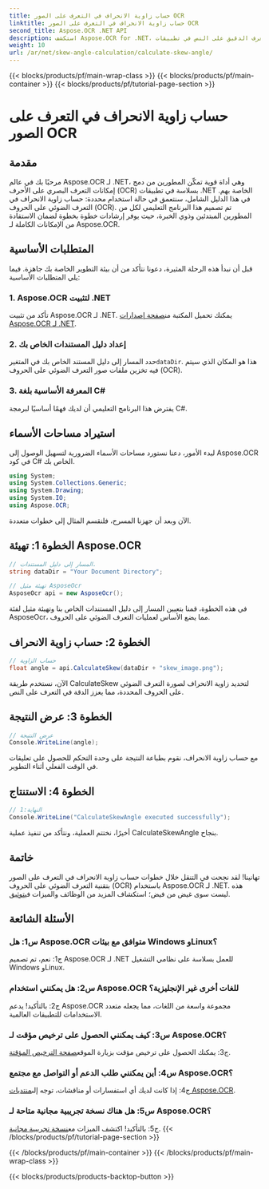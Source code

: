```yaml
---
title: حساب زاوية الانحراف في التعرف على الصور OCR
linktitle: حساب زاوية الانحراف في التعرف على الصور OCR
second_title: Aspose.OCR .NET API
description: استكشف Aspose.OCR for .NET، وهو حل قوي للتعرف الضوئي على الحروف للتعرف الدقيق على النص في تطبيقات C# الخاصة بك.
weight: 10
url: /ar/net/skew-angle-calculation/calculate-skew-angle/
---
```


{{< blocks/products/pf/main-wrap-class >}}
{{< blocks/products/pf/main-container >}}
{{< blocks/products/pf/tutorial-page-section >}}

# حساب زاوية الانحراف في التعرف على الصور OCR

## مقدمة

مرحبًا بك في عالم Aspose.OCR لـ .NET، وهي أداة قوية تمكّن المطورين من دمج إمكانات التعرف البصري على الأحرف (OCR) بسلاسة في تطبيقات .NET الخاصة بهم. في هذا الدليل الشامل، سنتعمق في حالة استخدام محددة: حساب زاوية الانحراف في التعرف الضوئي على الحروف (OCR). تم تصميم هذا البرنامج التعليمي لكل من المطورين المبتدئين وذوي الخبرة، حيث يوفر إرشادات خطوة بخطوة لضمان الاستفادة من الإمكانات الكاملة لـ Aspose.OCR.

## المتطلبات الأساسية

قبل أن نبدأ هذه الرحلة المثيرة، دعونا نتأكد من أن بيئة التطوير الخاصة بك جاهزة. فيما يلي المتطلبات الأساسية:

### 1. Aspose.OCR لتثبيت .NET

 تأكد من تثبيت Aspose.OCR لـ .NET. يمكنك تحميل المكتبة من[صفحة إصدارات Aspose.OCR لـ .NET](https://releases.aspose.com/ocr/net/).

### 2. إعداد دليل المستندات الخاص بك

حدد المسار إلى دليل المستند الخاص بك في المتغير`dataDir`. هذا هو المكان الذي سيتم فيه تخزين ملفات صور التعرف الضوئي على الحروف (OCR).

### 3. المعرفة الأساسية بلغة C#

يفترض هذا البرنامج التعليمي أن لديك فهمًا أساسيًا لبرمجة C#.

## استيراد مساحات الأسماء

لبدء الأمور، دعنا نستورد مساحات الأسماء الضرورية لتسهيل الوصول إلى Aspose.OCR في كود C# الخاص بك.

```csharp
using System;
using System.Collections.Generic;
using System.Drawing;
using System.IO;
using Aspose.OCR;
```

الآن وبعد أن جهزنا المسرح، فلنقسم المثال إلى خطوات متعددة.

## الخطوة 1: تهيئة Aspose.OCR

```csharp
// المسار إلى دليل المستندات.
string dataDir = "Your Document Directory";

// تهيئة مثيل AsposeOcr
AsposeOcr api = new AsposeOcr();
```

في هذه الخطوة، قمنا بتعيين المسار إلى دليل المستندات الخاص بنا وتهيئة مثيل لفئة AsposeOcr، مما يضع الأساس لعمليات التعرف الضوئي على الحروف.

## الخطوة 2: حساب زاوية الانحراف

```csharp
// حساب الزاوية
float angle = api.CalculateSkew(dataDir + "skew_image.png");
```

الآن، نستخدم طريقة CalculateSkew لتحديد زاوية الانحراف لصورة التعرف الضوئي على الحروف المحددة، مما يعزز الدقة في التعرف على النص.

## الخطوة 3: عرض النتيجة

```csharp
// عرض النتيجة
Console.WriteLine(angle);
```

مع حساب زاوية الانحراف، نقوم بطباعة النتيجة على وحدة التحكم للحصول على تعليقات في الوقت الفعلي أثناء التطوير.

## الخطوة 4: الاستنتاج

```csharp
// النهاية:1
Console.WriteLine("CalculateSkewAngle executed successfully");
```

أخيرًا، نختتم العملية، ونتأكد من تنفيذ عملية CalculateSkewAngle بنجاح.

## خاتمة

 تهانينا! لقد نجحت في التنقل خلال خطوات حساب زاوية الانحراف في التعرف على الصور بتقنية التعرف الضوئي على الحروف (OCR) باستخدام Aspose.OCR لـ .NET. هذه ليست سوى غيض من فيض؛ استكشاف المزيد من الوظائف والميزات في[توثيق](https://reference.aspose.com/ocr/net/).

## الأسئلة الشائعة

### س1: هل Aspose.OCR متوافق مع بيئات Windows وLinux؟

ج1: نعم، تم تصميم Aspose.OCR لـ .NET للعمل بسلاسة على نظامي التشغيل Windows وLinux.

### س2: هل يمكنني استخدام Aspose.OCR للغات أخرى غير الإنجليزية؟

ج2: بالتأكيد! يدعم Aspose.OCR مجموعة واسعة من اللغات، مما يجعله متعدد الاستخدامات للتطبيقات العالمية.

### س3: كيف يمكنني الحصول على ترخيص مؤقت لـ Aspose.OCR؟

 ج3: يمكنك الحصول على ترخيص مؤقت بزيارة الموقع[صفحة الترخيص المؤقتة](https://purchase.aspose.com/temporary-license/).

### س4: أين يمكنني طلب الدعم أو التواصل مع مجتمع Aspose.OCR؟

 ج4: إذا كانت لديك أي استفسارات أو مناقشات، توجه إلى[منتديات Aspose.OCR](https://forum.aspose.com/c/ocr/16).

### س5: هل هناك نسخة تجريبية مجانية متاحة لـ Aspose.OCR؟

ج5: بالتأكيد! اكتشف الميزات مع[نسخة تجريبية مجانية](https://releases.aspose.com/).
{{< /blocks/products/pf/tutorial-page-section >}}

{{< /blocks/products/pf/main-container >}}
{{< /blocks/products/pf/main-wrap-class >}}

{{< blocks/products/products-backtop-button >}}
